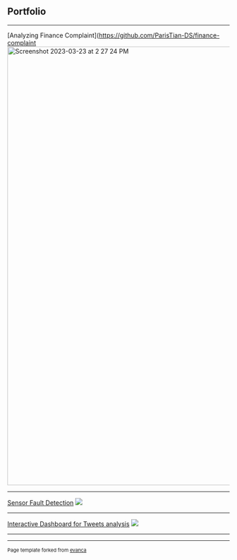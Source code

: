 ## Portfolio

---



[Analyzing Finance Complaint](https://github.com/ParisTian-DS/finance-complaint
<img width="994" alt="Screenshot 2023-03-23 at 2 27 24 PM" src="https://user-images.githubusercontent.com/109061477/227122955-efec9e8b-7c52-47f8-9a95-534b63122286.png">

---
[Sensor Fault Detection](https://github.com/ParisTian-DS/sensor-fault-detection)
<img src="images/dummy_thumbnail.jpg?raw=true"/>

---
[Interactive Dashboard for Tweets analysis](https://github.com/ParisTian-DS/Project_tweets)
<img src="images/dummy_thumbnail.jpg?raw=true"/>

---






---
<p style="font-size:11px">Page template forked from <a href="https://github.com/evanca/quick-portfolio">evanca</a></p>
<!-- Remove above link if you don't want to attibute -->
